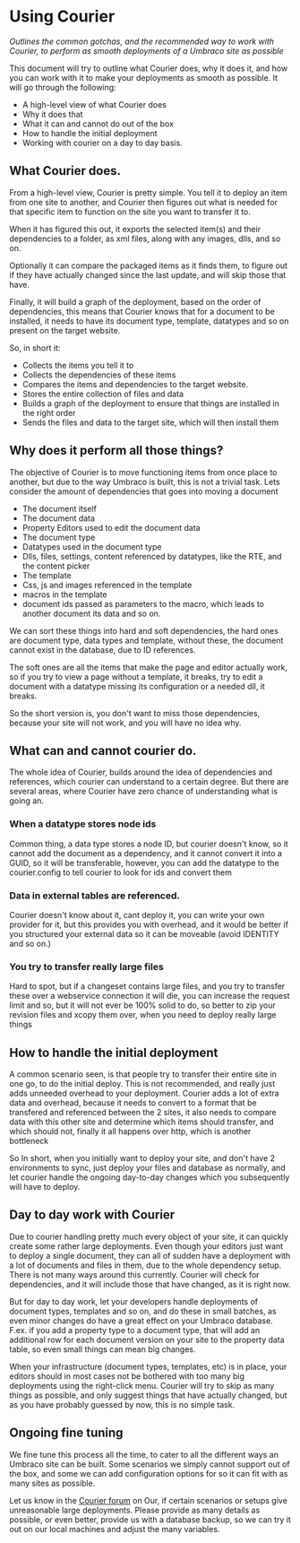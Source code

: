 # Using Courier

_Outlines the common gotchas, and the recommended way to work with Courier, to perform as smooth deployments of a Umbraco site as possible_

This document will try to outline what Courier does, why it does it, and how you can work with it to make your deployments as smooth as possible.
It will go through the following: 

- A high-level view of what Courier does
- Why it does that
- What it can and cannot do out of the box
- How to handle the initial deployment
- Working with courier on a day to day basis.


## What Courier does.
From a high-level view, Courier is pretty simple. You tell it to deploy an item from one site to another, and Courier then figures out what is needed
for that specific item to function on the site you want to transfer it to. 

When it has figured this out, it exports the selected item(s) and their dependencies to a folder, as xml files, along with any images, dlls, and so on. 

Optionally it can compare the packaged items as it finds them, to figure out if they have actually changed since the last update, and will skip those that have. 

Finally, it will build a graph of the deployment, based on the order of dependencies, this means that Courier knows that for a document to be installed, it needs to have its document type, template, datatypes and so on present on the target website. 

So, in short it:

- Collects the items you tell it to
- Collects the dependencies of these items 
- Compares the items and dependencies to the target website. 
- Stores the entire collection of files and data
- Builds a graph of the deployment to ensure that things are installed in the right order
- Sends the files and data to the target site, which will then install them

## Why does it perform all those things? 
The objective of Courier is to move functioning items from once place to another, but due to the way Umbraco is built, this is not a trivial task.
Lets consider the amount of dependencies that goes into moving a document

- The document itself
- The document data
- Property Editors used to edit the document data
- The document type
- Datatypes used in the document type
- Dlls, files, settings, content referenced by datatypes, like the RTE, and the content picker
- The template
- Css, js and images referenced in the template
- macros in the template
- document ids passed as parameters to the macro, which leads to another document its data and so on.

We can sort these things into hard and soft dependencies, the hard ones are document type, data types and template, without these, the document
cannot exist in the database, due to ID references. 

The soft ones are all the items that make the page and editor actually work, so if you try to view a page without a template, it breaks, try to edit
a document with a datatype missing its configuration or a needed dll, it breaks. 

So the short version is, you don't want to miss those dependencies, because your site will not work, and you will have no idea why. 

## What can and cannot courier do.
The whole idea of Courier, builds around the idea of dependencies and references, which courier can understand to a certain degree.
But there are several areas, where Courier have zero chance of understanding what is going an. 

### When a datatype stores node ids
Common thing, a data type stores a node ID, but courier doesn't know, so it cannot add the document as a dependency, and it cannot convert it into
a GUID, so it will be transferable, however, you can add the datatype to the courier.config to tell courier to look for ids and convert them

### Data in external tables are referenced.
Courier doesn't know about it, cant deploy it, you can write your own provider for it, but this provides you with overhead, and it would
be better if you structured your external data so it can be moveable (avoid IDENTITY and so on.)

### You try to transfer really large files
Hard to spot, but if a changeset contains large files, and you try to transfer these over a webservice connection
it will die, you can increase the request limit and so, but it will not ever be 100% solid to do, so better to zip your
revision files and xcopy them over, when you need to deploy really large things


## How to handle the initial deployment
A common scenario seen, is that people try to transfer their entire site in one go, to do the initial deploy. This is not recommended, and really just adds
unneeded overhead to your deployment. Courier adds a lot of extra data and overhead, because it needs to convert to a format that be transfered and
referenced between the 2 sites, it also needs to compare data with this other site and determine which items should transfer, and which should not, finally it
all happens over http, which is another bottleneck

So In short, when you initially want to deploy your site, and don't have 2 environments to sync, just deploy your files and database as normally, and let courier handle the ongoing day-to-day changes which you subsequently will have to deploy. 


## Day to day work with Courier
Due to courier handling pretty much every object of your site, it can quickly create some rather large deployments. Even though your editors just want to deploy a single document, they can all of sudden have a deployment with a lot of documents and files in them, due to the whole dependency setup. There is not many ways around this currently. Courier will check for dependencies, and it will include those that have changed, as it is right now. 

But for day to day work, let your developers handle deployments of document types, templates and so on, and do these in small batches, as even minor changes do have a great effect on your Umbraco database. F.ex. if you add a property type to a document type, that will add an additional row for each document version on your site to the property data table, so even small things can mean big changes.

When your infrastructure (document types, templates, etc) is in place, your editors should in most cases not be bothered with too many big deployments using the right-click menu. Courier will try to skip as many things as possible, and only suggest things that have actually changed, but as you have probably guessed by now, this is no simple task. 

## Ongoing fine tuning
We fine tune this process all the time, to cater to all the different ways an Umbraco site can be built. Some scenarios we simply cannot support out of the box, and some we can add configuration options for so it can fit with as many sites as possible. 

Let us know in the [Courier forum](https://our.umbraco.com/forum/umbraco-courier/) on Our, if certain scenarios or setups give unreasonable large deployments. Please provide as many details as possible, or even better, provide us with a database backup, so we can try it out on our local machines and adjust the many variables. 


